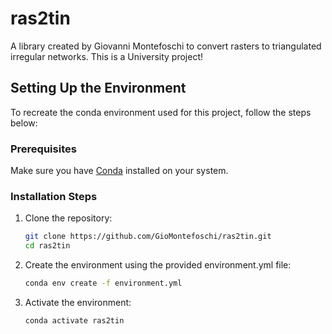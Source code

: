 # ras2tin
A library created by Giovanni Montefoschi to convert rasters to triangulated irregular networks.
This is a University project!

## Setting Up the Environment

To recreate the conda environment used for this project, follow the steps below:

### Prerequisites
Make sure you have [Conda](https://docs.conda.io/projects/conda/en/latest/user-guide/install/index.html) installed on your system.

### Installation Steps

1. Clone the repository:
   ```bash
   git clone https://github.com/GioMontefoschi/ras2tin.git
   cd ras2tin
   ```

2. Create the environment using the provided environment.yml file:
    ```bash
    conda env create -f environment.yml
    ```

3. Activate the environment:
    ```bash
    conda activate ras2tin
    ```

